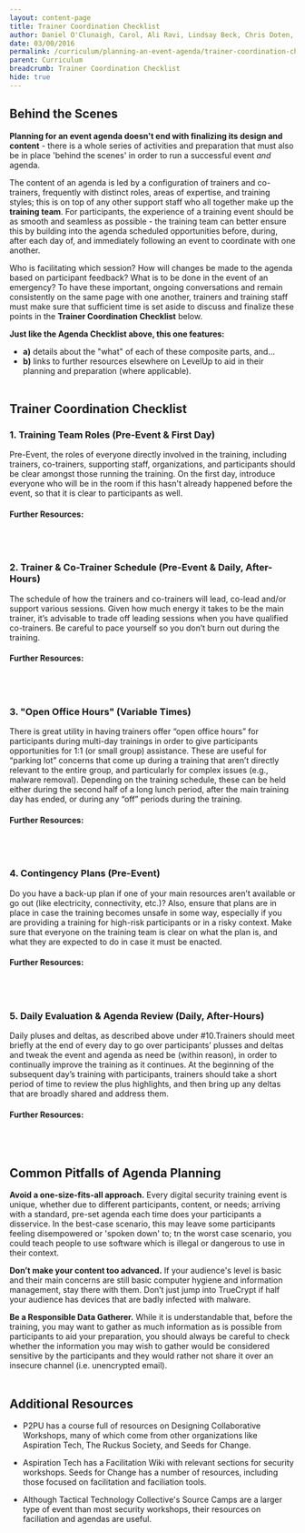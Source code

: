 ```yaml
---
layout: content-page
title: Trainer Coordination Checklist
author: Daniel O'Clunaigh, Carol, Ali Ravi, Lindsay Beck, Chris Doten, Nick Sera-Leyva
date: 03/00/2016
permalink: /curriculum/planning-an-event-agenda/trainer-coordination-checklist/
parent: Curriculum
breadcrumb: Trainer Coordination Checklist
hide: true
---
```

## Behind the Scenes ##

**Planning for an event agenda doesn't end with finalizing its design and content** - there is a whole series of activities and preparation that must also be in place 'behind the scenes' in order to run a successful event *and* agenda.

The content of an agenda is led by a configuration of trainers and co-trainers, frequently with distinct roles, areas of expertise, and training styles; this is on top of any other support staff who all together make up the **training team**. For participants, the experience of a training event should be as smooth and seamless as possible - the training team can better ensure this by building into the agenda scheduled opportunities before, during, after each day of, and immediately following an event to coordinate with one another.

Who is facilitating which session? How will changes be made to the agenda based on participant feedback? What is to be done in the event of an emergency? To have these important, ongoing conversations and remain consistently on the same page with one another, trainers and training staff must make sure that sufficient time is set aside to discuss and finalize these points in the **Trainer Coordination Checklist** below.

**Just like the Agenda Checklist above, this one features:**

- **a)** details about the "what" of each of these composite parts, and...
- **b)** links to further resources elsewhere on LevelUp to aid in their planning and preparation (where applicable).
<br><br>

## Trainer Coordination Checklist ##

### 1. Training Team Roles (Pre-Event & First Day) ###
Pre-Event, the roles of everyone directly involved in the training, including trainers, co-trainers, supporting staff, organizations, and participants should be clear amongst those running the training. On the first day, introduce everyone who will be in the room if this hasn't already happened before the event, so that it is clear to participants as well.

#### Further Resources: ####

<br><br>

### 2. Trainer & Co-Trainer Schedule (Pre-Event & Daily, After-Hours) ###
The schedule of how the trainers and co-trainers will lead, co-lead and/or support various sessions. Given how much energy it takes to be the main trainer, it’s advisable to trade off leading sessions when you have qualified co-trainers. Be careful to pace yourself so you don’t burn out during the training.

#### Further Resources: ####

<br><br>

### 3. "Open Office Hours" (Variable Times) ###
There is great utility in having trainers offer “open office hours” for participants during multi-day trainings in order to give participants opportunities for 1:1 (or small group) assistance. These are useful for “parking lot” concerns that come up during a training that aren’t directly relevant to the entire group, and particularly for complex issues (e.g., malware removal). Depending on the training schedule, these can be held either during the second half of a long lunch period, after the main training day has ended, or during any “off” periods during the training.

#### Further Resources: ####

<br><br>

### 4. Contingency Plans (Pre-Event) ###
Do you have a back-up plan if one of your main resources aren’t available or go out (like electricity, connectivity, etc.)? Also, ensure that plans are in place in case the training becomes unsafe in some way, especially if you are providing a training for high-risk participants or in a risky context. Make sure that everyone on the training team is clear on what the plan is, and what they are expected to do in case it must be enacted.

#### Further Resources: ####

<br><br>

### 5. Daily Evaluation & Agenda Review (Daily, After-Hours) ###
Daily pluses and deltas, as described above under #10.Trainers should meet briefly at the end of every day to go over participants’ plusses and deltas and tweak the event and agenda as need be (within reason), in order to continually improve the training as it continues. At the beginning of the subsequent day’s training with participants, trainers should take a short period of time to review the plus highlights, and then bring up any deltas that are broadly shared and address them.

#### Further Resources: ####

<br><br>

## Common Pitfalls of Agenda Planning ##

**Avoid a one-size-fits-all approach.** Every digital security training event is unique, whether due to different participants, content, or needs; arriving with a standard, pre-set agenda each time does your participants a disservice. In the best-case scenario, this may leave some participants feeling disempowered or 'spoken down' to; tn the worst case scenario, you could teach people to use software which is illegal or dangerous to use in their context.

**Don’t make your content too advanced.** If your audience's level is basic and their main concerns are still basic computer hygiene and information management, stay there with them. Don’t just jump into TrueCrypt if half your audience has devices that are badly infected with malware.

**Be a Responsible Data Gatherer.** While it is understandable that, before the training, you may want to gather as much information as is possible from participants to aid your preparation, you should always be careful to check whether the information you may wish to gather would be considered sensitive by the participants and they would rather not share it over an insecure channel (i.e. unencrypted email).
<br><br>

## Additional Resources ##

- P2PU has a course full of resources on Designing Collaborative Workshops, many of which come from other organizations like Aspiration Tech, The Ruckus Society, and Seeds for Change.

- Aspiration Tech has a Facilitation Wiki with relevant sections for security workshops.
Seeds for Change has a number of resources, including those focused on facilitation and faciliation tools.

- Although Tactical Technology Collective's Source Camps are a larger type of event than most security workshops, their resources on faciliation and agendas are useful.
